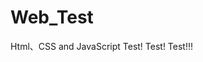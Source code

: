 <!--
 * @Date        : 2020-05-03 10:42:47
 * @LastEditors : anlzou
 * @Github      : https://github.com/anlzou
 * @LastEditTime: 2020-05-03 10:55:14
 * @FilePath    : \Web_Test\README.md
 * @Describe    : 
 -->
# Web_Test
Html、CSS and JavaScript Test! Test! Test!!!